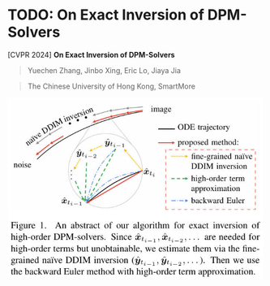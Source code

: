 # TODO: On Exact Inversion of DPM-Solvers

[CVPR 2024] **On Exact Inversion of DPM-Solvers**

> Yuechen Zhang, Jinbo Xing, Eric Lo, Jiaya Jia

> The Chinese University of Hong Kong, SmartMore


![](../../../assets/inv_dpm_abstract.jpg)

